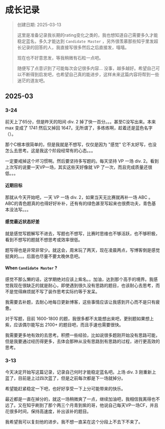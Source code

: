 # 成长记录

> 创建日期: 2025-03-13
>
> 这里是准备记录我长期的rating变化之类的，我也想知道自己需要多久才能稳定蓝名，多久才能达到 `Candidate Master` ，另外很羡慕那些知乎里发超长记录的回答的人，我直接写很多然后之后直接发，嘻嘻。
>
> 现在也不好意思发，等我稍微有石粒一点吧。
>
> 随便写了点意识到了可能每次会记很多内容... 没事，越多越好。希望自己可以不断得到启发吧，也希望自己真的能进步，这样未来这篇内容将帮到一些迷茫的道友吧。

## 2025-03

### 3-24

前天上了65分，但是昨天的阳间 div. 2 掉了快一百分。。。甚至C没写出来。本来 max 变成了 1741 然后又掉回 1647。无所谓了，多练练啊，趁着还是蓝色名字（）。

那个C根本很简单的，但是我就是不想写，仅仅是因为 "感觉" 它不太好写，也没怎么去思考。这是我这个阶段经常有的心态。。。

一定要戒掉这个坏习惯啊。然后要坚持多写题的。每天坚持 VP 一场 div. 2。看到上次写的说要一天VP一场，其实这些天好像就 VP 了一次，而且完成质量还很低。。。

#### 近期目标

那就从今天开始吧，一天 VP 一场 div. 2，如果当天无比赛就再补一场 ABC 。ABC的青色题真的也得好好补补，还有有的绿色甚至写起来也很费功夫，青色基本没法写。。。

#### 感觉最近状态好差

就是感觉写题解写不进去，写题也不想写，比赛时思维也不够活跃，也不够积极，看到不想写的题就不想思考或效率很低。

题写得也是非常非常少。就这会，周末玩了两天，现在凌晨两点，写博客倒是感觉挺爽的。。。后面也尽量不要太晚休息吧。

#### When `Candidate Master` ?

感觉不那么懒的话，这学期绝对应该上紫名。。加油，达到那个高手的境界。我感觉我现在很缺乏的就是耐心，即使遇到很久没有思路的题目，也该耐心去思考，而不是觉得麻烦就不写了装作思考实际约等于发呆。

我需要去补题，去耐心地每日更新博客，这些事情应该让我感到开心而不是只有疲惫。

对于写题，目前 1600-1800 的题，我很多都不太能想出来吧，更别题如果想上紫，应该偶尔能写出 2100+ 的题目吧，而且手速也需要很快。

我需要更多地有效的去思考。积攒一些经验，比如说很多题刚开始没有思路可能，但是我要通过经历得更多，去体会那种从没有思路到有思路的过程，进行更高效的思考。

### 3-13

今天决定开始写这篇记录，记录自己何时才能稳定蓝名吧。上场 div. 3 刚重新上蓝了，目前是上过四次蓝了，但是之前每次都是下一场就掉分。

希望能赶紧稳定一下吧，也好好享受一下上分可能带来的快乐。

最近都是一直在掉分的，就这一场稍微爽了一点，继续加油吧，我相信我离得也不远了。又在知乎刷到了那个两三个月青到紫的哥，他说自己每天VP一场CF，并且花很多时间，保持高速度，补出该补的题目。

我希望我可以复刻他的进步。我不想一直呆在这个分段上不去下不来了。

